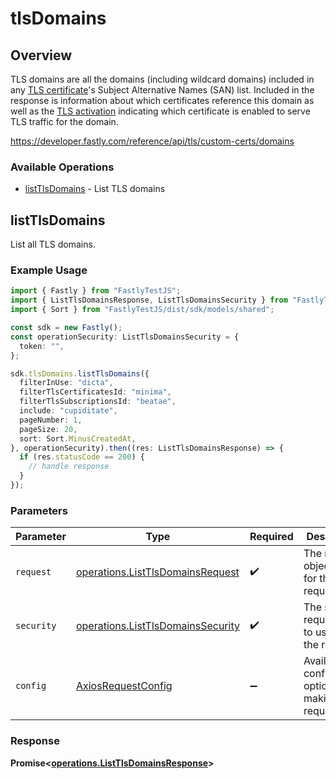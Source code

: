 # tlsDomains

## Overview

TLS domains are all the domains (including wildcard domains) included in any [TLS certificate](#tls_certificates)'s Subject Alternative Names (SAN) list. Included in the response is information about which certificates reference this domain as well as the [TLS activation](#tls_activations) indicating which certificate is enabled to serve TLS traffic for the domain.

<https://developer.fastly.com/reference/api/tls/custom-certs/domains>
### Available Operations

* [listTlsDomains](#listtlsdomains) - List TLS domains

## listTlsDomains

List all TLS domains.

### Example Usage

```typescript
import { Fastly } from "FastlyTestJS";
import { ListTlsDomainsResponse, ListTlsDomainsSecurity } from "FastlyTestJS/dist/sdk/models/operations";
import { Sort } from "FastlyTestJS/dist/sdk/models/shared";

const sdk = new Fastly();
const operationSecurity: ListTlsDomainsSecurity = {
  token: "",
};

sdk.tlsDomains.listTlsDomains({
  filterInUse: "dicta",
  filterTlsCertificatesId: "minima",
  filterTlsSubscriptionsId: "beatae",
  include: "cupiditate",
  pageNumber: 1,
  pageSize: 20,
  sort: Sort.MinusCreatedAt,
}, operationSecurity).then((res: ListTlsDomainsResponse) => {
  if (res.statusCode == 200) {
    // handle response
  }
});
```

### Parameters

| Parameter                                                                              | Type                                                                                   | Required                                                                               | Description                                                                            |
| -------------------------------------------------------------------------------------- | -------------------------------------------------------------------------------------- | -------------------------------------------------------------------------------------- | -------------------------------------------------------------------------------------- |
| `request`                                                                              | [operations.ListTlsDomainsRequest](../../models/operations/listtlsdomainsrequest.md)   | :heavy_check_mark:                                                                     | The request object to use for the request.                                             |
| `security`                                                                             | [operations.ListTlsDomainsSecurity](../../models/operations/listtlsdomainssecurity.md) | :heavy_check_mark:                                                                     | The security requirements to use for the request.                                      |
| `config`                                                                               | [AxiosRequestConfig](https://axios-http.com/docs/req_config)                           | :heavy_minus_sign:                                                                     | Available config options for making requests.                                          |


### Response

**Promise<[operations.ListTlsDomainsResponse](../../models/operations/listtlsdomainsresponse.md)>**

